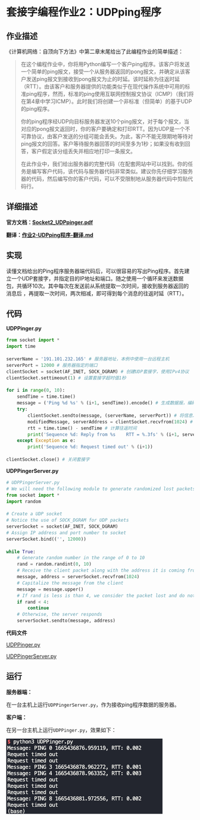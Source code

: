 # 套接字编程作业2：UDPping程序

## 作业描述

《计算机网络：自顶向下方法》中第二章末尾给出了此编程作业的简单描述：

> 在这个编程作业中，你将用Python编写一个客户ping程序。该客户将发送一个简单的ping报文，接受一个从服务器返回的pong报文，并确定从该客户发送ping报文到接收到pong报文为止的时延。该时延称为往返时延（RTT）。由该客户和服务器提供的功能类似于在现代操作系统中可用的标准ping程序，然而，标准的ping使用互联网控制报文协议（ICMP）（我们将在第4章中学习ICMP）。此时我们将创建一个非标准（但简单）的基于UDP的ping程序。
>
> 你的ping程序经UDP向目标服务器发送10个ping报文，对于每个报文，当对应的pong报文返回时，你的客户要确定和打印RTT。因为UDP是一个不可靠协议，由客户发送的分组可能会丢失。为此，客户不能无限期地等待对ping报文的回答。客户等待服务器回答的时间至多为1秒；如果没有收到回答，客户假定该分组丢失并相应地打印一条报文。
>
> 在此作业中，我们给出服务器的完整代码（在配套网站中可以找到。你的任务是编写客户代码，该代码与服务器代码非常类似。建议你先仔细学习服务器的代码，然后编写你的客户代码，可以不受限制地从服务器代码中剪贴代码行。

## 详细描述

**官方文档：[Socket2_UDPpinger.pdf](Socket2_UDPpinger.pdf)**

**翻译：[作业2-UDPping程序-翻译.md](作业2-UDPping程序-翻译.md)**

## 实现

读懂文档给出的Ping程序服务器端代码后，可以很容易的写出Ping程序。首先建立一个UDP套接字，并指定目的IP地址和端口。随之使用一个循环来发送数据包，共循环10次。其中每次在发送前从系统提取一次时间，接收到服务器返回的消息后 ，再提取一次时间，两次相减，即可得到每个消息的往返时延（RTT）。

## 代码
**UDPPinger.py**

```python
from socket import *
import time

serverName = '191.101.232.165' # 服务器地址，本例中使用一台远程主机
serverPort = 12000 # 服务器指定的端口
clientSocket = socket(AF_INET, SOCK_DGRAM) # 创建UDP套接字，使用IPv4协议
clientSocket.settimeout(1) # 设置套接字超时值1秒

for i in range(0, 10):
	sendTime = time.time()
	message = ('Ping %d %s' % (i+1, sendTime)).encode() # 生成数据报，编码为bytes以便发送
	try:
		clientSocket.sendto(message, (serverName, serverPort)) # 将信息发送到服务器
		modifiedMessage, serverAddress = clientSocket.recvfrom(1024) # 从服务器接收信息，同时也能得到服务器地址
		rtt = time.time() - sendTime # 计算往返时间
		print('Sequence %d: Reply from %s    RTT = %.3fs' % (i+1, serverName, rtt)) # 显示信息
	except Exception as e:
		print('Sequence %d: Request timed out' % (i+1))
		
clientSocket.close() # 关闭套接字
```

**UDPPingerServer.py**

```python
# UDPPingerServer.py
# We will need the following module to generate randomized lost packets import random
from socket import *
import random

# Create a UDP socket
# Notice the use of SOCK_DGRAM for UDP packets
serverSocket = socket(AF_INET, SOCK_DGRAM)
# Assign IP address and port number to socket
serverSocket.bind(('', 12000))

while True:
	# Generate random number in the range of 0 to 10
	rand = random.randint(0, 10)
	# Receive the client packet along with the address it is coming from
	message, address = serverSocket.recvfrom(1024)
	# Capitalize the message from the client
	message = message.upper()
	# If rand is less is than 4, we consider the packet lost and do not respond
	if rand < 4:
		continue
	# Otherwise, the server responds
	serverSocket.sendto(message, address)
```

**代码文件**

[UDPPinger.py](source/UDPPinger.py)

[UDPPingerServer.py](source/UDPPingerServer.py)

## 运行

**服务器端：**

在一台主机上运行`UDPPingerServer.py`，作为接收ping程序数据的服务器。


**客户端：**

在另一台主机上运行`UDPPinger.py`，效果如下：


![](image/UDPPingerServer.png)